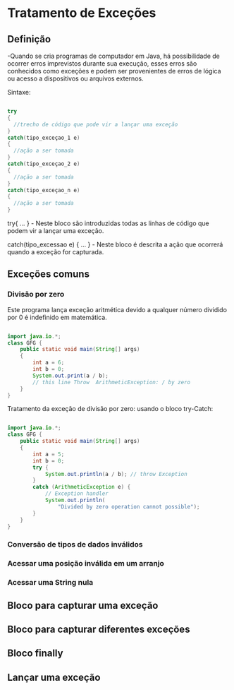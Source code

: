 
# Tratamento de Exceções

## Definição

-Quando se cria programas de computador em Java, há possibilidade de ocorrer erros imprevistos durante sua execução, esses erros são conhecidos como exceções e podem ser provenientes de erros de lógica ou acesso a dispositivos ou arquivos externos.

Sintaxe:

```java

try
{
  //trecho de código que pode vir a lançar uma exceção
}
catch(tipo_exceçao_1 e)
{
  //ação a ser tomada
}
catch(tipo_exceçao_2 e)
{
  //ação a ser tomada
}
catch(tipo_exceçao_n e)
{
  //ação a ser tomada
}

```

try{ … } - Neste bloco são introduzidas todas as linhas de código que podem vir a lançar uma exceção.

catch(tipo_excessao e) { … } - Neste bloco é descrita a ação que ocorrerá quando a exceção for capturada.

## Exceções comuns

### Divisão por zero

Este programa lança exceção aritmética devido a qualquer número dividido por 0 é indefinido em matemática. 


```java

import java.io.*;
class GFG {
    public static void main(String[] args)
    {
        int a = 6;
        int b = 0;
        System.out.print(a / b);
        // this line Throw  ArithmeticException: / by zero
    }
}

```

Tratamento da exceção de divisão por zero: usando o bloco try-Catch:

```java

import java.io.*;
class GFG {
    public static void main(String[] args)
    {
        int a = 5;
        int b = 0;
        try {
            System.out.println(a / b); // throw Exception
        }
        catch (ArithmeticException e) {
            // Exception handler
            System.out.println(
                "Divided by zero operation cannot possible");
        }
    }
}

```



### Conversão de tipos de dados inválidos



### Acessar uma posição inválida em um arranjo

### Acessar uma String nula

## Bloco para capturar uma exceção

## Bloco para capturar diferentes exceções

## Bloco finally

## Lançar uma exceção
